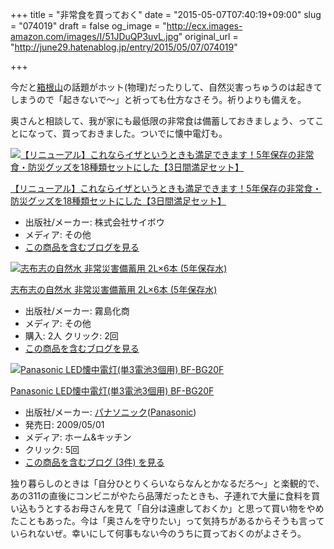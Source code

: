 +++
title = "非常食を買っておく"
date = "2015-05-07T07:40:19+09:00"
slug = "074019"
draft = false
og_image = "http://ecx.images-amazon.com/images/I/51JDuQP3uvL.jpg"
original_url = "http://june29.hatenablog.jp/entry/2015/05/07/074019"

+++

<p>今だと<a class="keyword" href="http://d.hatena.ne.jp/keyword/%C8%A2%BA%AC%BB%B3">箱根山</a>の話題がホット(物理)だったりして、自然災害っちゅうのは起きてしまうので「起きないで〜」と祈っても仕方なさそう。祈りよりも備えを。</p>
<p>奥さんと相談して、我が家にも最低限の非常食は備蓄しておきましょう、ってことになって、買っておきました。ついでに懐中電灯も。</p>
<p></p>
<div class="hatena-asin-detail">
<a href="http://www.amazon.co.jp/exec/obidos/ASIN/B00CR7WHJG/cameralady-22/"><img src="http://ecx.images-amazon.com/images/I/51JDuQP3uvL._SL160_.jpg" class="hatena-asin-detail-image" alt="【リニューアル】これならイザというときも満足できます！5年保存の非常食・防災グッズを18種類セットにした【3日間満足セット】" title="【リニューアル】これならイザというときも満足できます！5年保存の非常食・防災グッズを18種類セットにした【3日間満足セット】"></a><div class="hatena-asin-detail-info">
<p class="hatena-asin-detail-title"><a href="http://www.amazon.co.jp/exec/obidos/ASIN/B00CR7WHJG/cameralady-22/">【リニューアル】これならイザというときも満足できます！5年保存の非常食・防災グッズを18種類セットにした【3日間満足セット】</a></p>
<ul>
<li>
<span class="hatena-asin-detail-label">出版社/メーカー:</span> 株式会社サイボウ</li>
<li>
<span class="hatena-asin-detail-label">メディア:</span> その他</li>
<li><a href="http://d.hatena.ne.jp/asin/B00CR7WHJG/cameralady-22" target="_blank">この商品を含むブログを見る</a></li>
</ul>
</div>
<div class="hatena-asin-detail-foot"></div>
</div>
<p></p>
<div class="hatena-asin-detail">
<a href="http://www.amazon.co.jp/exec/obidos/ASIN/B004M87TKU/cameralady-22/"><img src="http://ecx.images-amazon.com/images/I/416DA43d6tL._SL160_.jpg" class="hatena-asin-detail-image" alt="志布志の自然水 非常災害備蓄用 2L×6本 (5年保存水)" title="志布志の自然水 非常災害備蓄用 2L×6本 (5年保存水)"></a><div class="hatena-asin-detail-info">
<p class="hatena-asin-detail-title"><a href="http://www.amazon.co.jp/exec/obidos/ASIN/B004M87TKU/cameralady-22/">志布志の自然水 非常災害備蓄用 2L×6本 (5年保存水)</a></p>
<ul>
<li>
<span class="hatena-asin-detail-label">出版社/メーカー:</span> 霧島化商</li>
<li>
<span class="hatena-asin-detail-label">メディア:</span> その他</li>
<li>
<span class="hatena-asin-detail-label">購入</span>: 2人 <span class="hatena-asin-detail-label">クリック</span>: 2回</li>
<li><a href="http://d.hatena.ne.jp/asin/B004M87TKU/cameralady-22" target="_blank">この商品を含むブログを見る</a></li>
</ul>
</div>
<div class="hatena-asin-detail-foot"></div>
</div>
<p></p>
<div class="hatena-asin-detail">
<a href="http://www.amazon.co.jp/exec/obidos/ASIN/B002I31UY2/cameralady-22/"><img src="http://ecx.images-amazon.com/images/I/31pAHzdGabL._SL160_.jpg" class="hatena-asin-detail-image" alt="Panasonic LED懐中電灯(単3電池3個用) BF-BG20F" title="Panasonic LED懐中電灯(単3電池3個用) BF-BG20F"></a><div class="hatena-asin-detail-info">
<p class="hatena-asin-detail-title"><a href="http://www.amazon.co.jp/exec/obidos/ASIN/B002I31UY2/cameralady-22/">Panasonic LED懐中電灯(単3電池3個用) BF-BG20F</a></p>
<ul>
<li>
<span class="hatena-asin-detail-label">出版社/メーカー:</span> <a class="keyword" href="http://d.hatena.ne.jp/keyword/%A5%D1%A5%CA%A5%BD%A5%CB%A5%C3%A5%AF">パナソニック</a>(<a class="keyword" href="http://d.hatena.ne.jp/keyword/Panasonic">Panasonic</a>)</li>
<li>
<span class="hatena-asin-detail-label">発売日:</span> 2009/05/01</li>
<li>
<span class="hatena-asin-detail-label">メディア:</span> ホーム&amp;キッチン</li>
<li> <span class="hatena-asin-detail-label">クリック</span>: 5回</li>
<li><a href="http://d.hatena.ne.jp/asin/B002I31UY2/cameralady-22" target="_blank">この商品を含むブログ (3件) を見る</a></li>
</ul>
</div>
<div class="hatena-asin-detail-foot"></div>
</div>
<p>独り暮らしのときは「自分ひとりくらいならなんとかなるだろ〜」と楽観的で、あの311の直後にコンビニがやたら品薄だったときも、子連れで大量に食料を買い込もうとするお母さんを見て「自分は遠慮しておくか」と思って買い物をやめたこともあった。今は「奥さんを守りたい」って気持ちがあるからそうも言っていられないぜ。幸いにして何事もない今のうちに買っておくのがよさそう。</p>